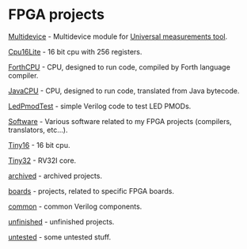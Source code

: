 # FPGA projects

[Multidevice](multidevice) - Multidevice module for [Universal measurements tool](https://github.com/sergz72/ARM/tree/master/meter_ui).

[Cpu16Lite](Cpu16Lite) - 16 bit cpu with 256 registers.

[ForthCPU](ForthCPU) - CPU, designed to run code, compiled by Forth language compiler.

[JavaCPU](JavaCPU) - CPU, designed to run code, translated from Java bytecode.

[LedPmodTest](LedPmodTest) - simple Verilog code to test LED PMODs.

[Software](Software) - Various software related to my FPGA projects (compilers, translators, etc...).

[Tiny16](tiny16) - 16 bit cpu.

[Tiny32](tiny32) - RV32I core.

[archived](archived) - archived projects.

[boards](boards) - projects, related to specific FPGA boards.

[common](common) - common Verilog components.

[unfinished](unfinished) - unfinished projects.

[untested](untested) - some untested stuff.
